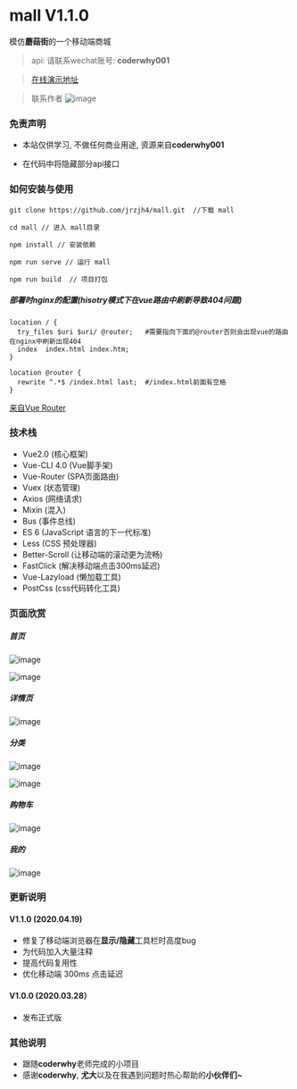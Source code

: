 # mall V1.1.0

模仿**蘑菇街**的一个移动端商城

> api: 请联系wechat账号: **coderwhy001**

> <a href="http://129.204.186.164" target="_blank">在线演示地址</a>

> 联系作者
> ![image](https://github.com/jrzjh4/mall/blob/master/projectImage/code.JPG)

### 免责声明

- 本站仅供学习, 不做任何商业用途, 资源来自**coderwhy001**

- 在代码中将隐藏部分api接口

### 如何安装与使用

```base
git clone https://github.com/jrzjh4/mall.git  //下载 mall

cd mall // 进入 mall目录

npm install // 安装依赖

npm run serve // 运行 mall

npm run build  // 项目打包
```

##### 部署时nginx的配置(hisotry模式下在vue路由中刷新导致404问题)

```base64
location / {
  try_files $uri $uri/ @router;   #需要指向下面的@router否则会出现vue的路由在nginx中刷新出现404
  index  index.html index.htm;
}
    
location @router {
  rewrite ^.*$ /index.html last;  #/index.html前面有空格
}
```

<a href="https://router.vuejs.org/zh/guide/essentials/history-mode.html">来自Vue Router</a>

### 技术栈

- Vue2.0 (核心框架)
- Vue-CLI 4.0 (Vue脚手架)
- Vue-Router (SPA页面路由)
- Vuex (状态管理)
- Axios (网络请求)
- Mixin (混入)
- Bus (事件总线)
- ES 6 (JavaScript 语言的下一代标准)
- Less (CSS 预处理器)
- Better-Scroll (让移动端的滚动更为流畅)
- FastClick (解决移动端点击300ms延迟)
- Vue-Lazyload (懒加载工具)
- PostCss (css代码转化工具)

### 页面欣赏

##### 首页
![image](https://github.com/jrzjh4/mall/blob/master/projectImage/IMG_1004.PNG)

![image](https://github.com/jrzjh4/mall/blob/master/projectImage/IMG_1005.PNG)

##### 详情页

![image](https://github.com/jrzjh4/mall/blob/master/projectImage/IMG_1006.PNG)

##### 分类

![image](https://github.com/jrzjh4/mall/blob/master/projectImage/IMG_1007.PNG)

![image](https://github.com/jrzjh4/mall/blob/master/projectImage/IMG_1008.PNG)

##### 购物车

![image](https://github.com/jrzjh4/mall/blob/master/projectImage/IMG_1009.PNG)

##### 我的

![image](https://github.com/jrzjh4/mall/blob/master/projectImage/IMG_1010.PNG)

### 更新说明

#### V1.1.0 (2020.04.19)

- 修复了移动端浏览器在**显示/隐藏**工具栏时高度bug
- 为代码加入大量注释
- 提高代码复用性
- 优化移动端 300ms 点击延迟

#### V1.0.0 (2020.03.28）

- 发布正式版


### 其他说明

- 跟随**coderwhy**老师完成的小项目
- 感谢**coderwhy**, **尤大**以及在我遇到问题时热心帮助的**小伙伴们~**
